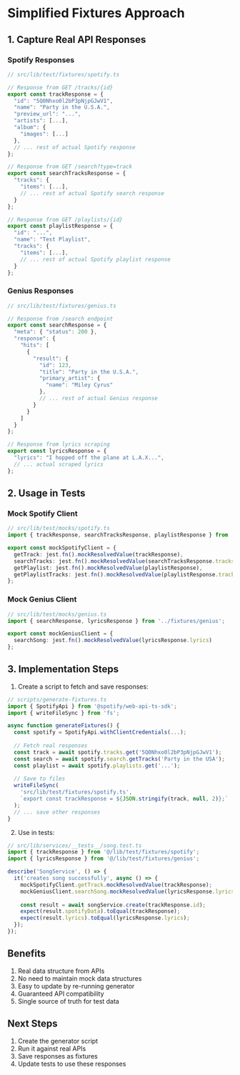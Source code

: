 # Simplified Fixtures Approach

## 1. Capture Real API Responses

### Spotify Responses
```typescript
// src/lib/test/fixtures/spotify.ts

// Response from GET /tracks/{id}
export const trackResponse = {
  "id": "5Q0Nhxo0l2bP3pNjpGJwV1",
  "name": "Party in the U.S.A.",
  "preview_url": "...",
  "artists": [...],
  "album": {
    "images": [...]
  },
  // ... rest of actual Spotify response
};

// Response from GET /search?type=track
export const searchTracksResponse = {
  "tracks": {
    "items": [...],
    // ... rest of actual Spotify search response
  }
};

// Response from GET /playlists/{id}
export const playlistResponse = {
  "id": "...",
  "name": "Test Playlist",
  "tracks": {
    "items": [...],
    // ... rest of actual Spotify playlist response
  }
};
```

### Genius Responses
```typescript
// src/lib/test/fixtures/genius.ts

// Response from /search endpoint
export const searchResponse = {
  "meta": { "status": 200 },
  "response": {
    "hits": [
      {
        "result": {
          "id": 123,
          "title": "Party in the U.S.A.",
          "primary_artist": {
            "name": "Miley Cyrus"
          },
          // ... rest of actual Genius response
        }
      }
    ]
  }
};

// Response from lyrics scraping
export const lyricsResponse = {
  "lyrics": "I hopped off the plane at L.A.X...",
  // ... actual scraped lyrics
};
```

## 2. Usage in Tests

### Mock Spotify Client
```typescript
// src/lib/test/mocks/spotify.ts
import { trackResponse, searchTracksResponse, playlistResponse } from '../fixtures/spotify';

export const mockSpotifyClient = {
  getTrack: jest.fn().mockResolvedValue(trackResponse),
  searchTracks: jest.fn().mockResolvedValue(searchTracksResponse.tracks.items),
  getPlaylist: jest.fn().mockResolvedValue(playlistResponse),
  getPlaylistTracks: jest.fn().mockResolvedValue(playlistResponse.tracks.items)
};
```

### Mock Genius Client
```typescript
// src/lib/test/mocks/genius.ts
import { searchResponse, lyricsResponse } from '../fixtures/genius';

export const mockGeniusClient = {
  searchSong: jest.fn().mockResolvedValue(lyricsResponse.lyrics)
};
```

## 3. Implementation Steps

1. Create a script to fetch and save responses:
```typescript
// scripts/generate-fixtures.ts
import { SpotifyApi } from '@spotify/web-api-ts-sdk';
import { writeFileSync } from 'fs';

async function generateFixtures() {
  const spotify = SpotifyApi.withClientCredentials(...);
  
  // Fetch real responses
  const track = await spotify.tracks.get('5Q0Nhxo0l2bP3pNjpGJwV1');
  const search = await spotify.search.getTracks('Party in the USA');
  const playlist = await spotify.playlists.get('...');
  
  // Save to files
  writeFileSync(
    'src/lib/test/fixtures/spotify.ts',
    `export const trackResponse = ${JSON.stringify(track, null, 2)};`
  );
  // ... save other responses
}
```

2. Use in tests:
```typescript
// src/lib/services/__tests__/song.test.ts
import { trackResponse } from '@/lib/test/fixtures/spotify';
import { lyricsResponse } from '@/lib/test/fixtures/genius';

describe('SongService', () => {
  it('creates song successfully', async () => {
    mockSpotifyClient.getTrack.mockResolvedValue(trackResponse);
    mockGeniusClient.searchSong.mockResolvedValue(lyricsResponse.lyrics);
    
    const result = await songService.create(trackResponse.id);
    expect(result.spotifyData).toEqual(trackResponse);
    expect(result.lyrics).toEqual(lyricsResponse.lyrics);
  });
});
```

## Benefits
1. Real data structure from APIs
2. No need to maintain mock data structures
3. Easy to update by re-running generator
4. Guaranteed API compatibility
5. Single source of truth for test data

## Next Steps
1. Create the generator script
2. Run it against real APIs
3. Save responses as fixtures
4. Update tests to use these responses 
